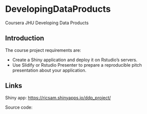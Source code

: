 # DevelopingDataProducts
Coursera JHU Developing Data Products

## Introduction

The course project requirements are:

- Create a Shiny application and deploy it on Rstudio’s servers.
- Use Slidify or Rstudio Presenter to prepare a reproducible pitch presentation about your application.

## Links

Shiny app: https://ricsam.shinyapps.io/ddp_project/

Source code: 

